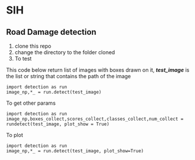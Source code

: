 # SIH
## Road Damage detection
1. clone this repo
2. change the directory to the folder cloned
3. To test

This code below return list of images with boxes drawn on it, ***test_image*** is the list or string that contains the path of the image
```
import detection as run
image_np,*_ = run.detect(test_image)
```
To get other params
```
import detection as run
image_np,boxes_collect,scores_collect,classes_collect,num_collect = rundetect(test_image, plot_show = True)
```

To plot 
```
import detection as run
image_np,*_ = run.detect(test_image, plot_show=True)
```
